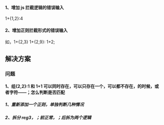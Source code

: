 <!--
 * @Author: luoli
 * @Date: 2022-11-16 23:02:22
 * @LastEditors: luoli
 * @LastEditTime: 2022-11-17 14:59:32
 * @FilePath: /reg/todo.md
 * @Description:
-->

#### 1、增加 js 拦截逻辑的错误输入

1+{1,2}:4

#### 2、增加正则拦截形式的错误输入

如，1+{2,3}
1+{2,9}:
1+2;

## 解决方案

### 问题

#### 1、组{2,2}:1 和 1+1 可以同时存在，可以只存在一个，可以都不存在，的时候，或者字符——；怎么判断是否匹配

##### 1、重新添加一个正则，单独判断几种情况

##### 2、拆分 reg3，；前正常，；后拆为两个逻辑

